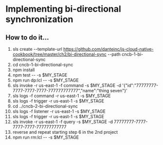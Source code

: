 # Implementing bi-directional synchronization

## How to do it...
1. sls create --template-url https://github.com/danteinc/js-cloud-native-cookbook/tree/master/ch2/bi-directional-sync --path cncb-1-bi-directional-sync
2. cd cncb-1-bi-directional-sync
3. npm install
4. npm test -- -s $MY_STAGE
5. npm run dp:lcl -- -s $MY_STAGE
6. sls invoke -r us-east-1 -f command -s $MY_STAGE -d '{"id":"77777777-7777-7777-7777-777777777777","name":"thing seven"}'
7. sls logs -f command -r us-east-1 -s $MY_STAGE
8. sls logs -f trigger -r us-east-1 -s $MY_STAGE
9. cd ../cncb-2-bi-directional-sync
10. sls logs -f listener -r us-east-1 -s $MY_STAGE
11. sls logs -f trigger -r us-east-1 -s $MY_STAGE
12. sls invoke -r us-east-1 -f query -s $MY_STAGE -d 77777777-7777-7777-7777-777777777777
13. reverse and repeat starting step 6 in the 2nd project
14. npm run rm:lcl -- -s $MY_STAGE
